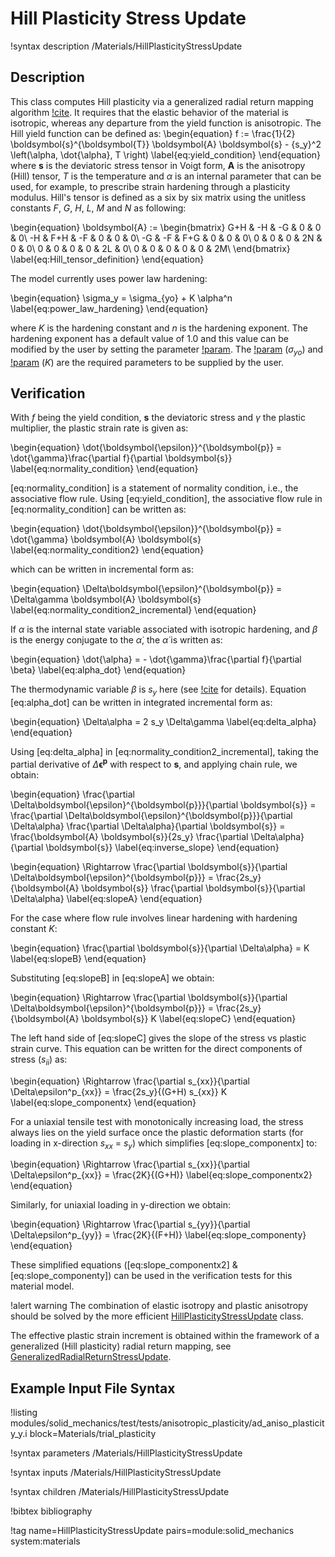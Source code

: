 # Hill Plasticity Stress Update

!syntax description /Materials/HillPlasticityStressUpdate

## Description

This class computes Hill plasticity via a generalized radial return mapping algorithm [!cite](versino2018generalized). It
requires that the elastic behavior of the material is isotropic, whereas any departure from the yield function is anisotropic.
The Hill yield function can be defined as:
\begin{equation}
f := \frac{1}{2} \boldsymbol{s}^{\boldsymbol{T}} \boldsymbol{A} \boldsymbol{s} - {s_y}^2 \left(\alpha, \dot{\alpha}, T \right)
\label{eq:yield_condition}
\end{equation}
where $\boldsymbol{s}$ is the deviatoric stress tensor in Voigt form, $\boldsymbol{A}$ is the anisotropy (Hill) tensor, $T$ is the temperature and $\alpha$ is an internal parameter that can be used, for example, to prescribe strain hardening through a plasticity modulus. Hill's tensor is defined as a six by six matrix using the unitless constants $F$, $G$, $H$, $L$, $M$ and $N$ as following:

\begin{equation}
\boldsymbol{A} :=
  \begin{bmatrix}
  G+H & -H & -G & 0 & 0 & 0\\
  -H & F+H & -F & 0 & 0 & 0\\
  -G & -F & F+G & 0 & 0 & 0\\
  0 & 0 & 0 & 2N & 0 & 0\\
  0 & 0 & 0 & 0 & 2L & 0\\
  0 & 0 & 0 & 0 & 0 & 2M\\
  \end{bmatrix}
  \label{eq:Hill_tensor_definition}
\end{equation}

The model currently uses power law hardening:

\begin{equation}
\sigma_y = \sigma_{yo} + K \alpha^n
\label{eq:power_law_hardening}
\end{equation}

where $K$ is the hardening constant and $n$ is the hardening exponent. The hardening exponent has a default value of 1.0 and this value can be modified by the user by setting the parameter [!param](/Materials/HillPlasticityStressUpdate/hardening_exponent). The [!param](/Materials/HillPlasticityStressUpdate/yield_stress) ($\sigma_{yo}$) and [!param](/Materials/HillPlasticityStressUpdate/hardening_constant) ($K$) are the required parameters to be supplied by the user.

## Verification

With $f$ being the yield condition, $\boldsymbol{s}$ the deviatoric stress and $\gamma$ the plastic multiplier, the plastic strain rate is given as:

\begin{equation}
\dot{\boldsymbol{\epsilon}}^{\boldsymbol{p}} = \dot{\gamma}\frac{\partial f}{\partial \boldsymbol{s}}
\label{eq:normality_condition}
\end{equation}

[eq:normality_condition] is a statement of normality condition, i.e., the associative flow rule. Using [eq:yield_condition], the associative flow rule in [eq:normality_condition] can be written as:

\begin{equation}
\dot{\boldsymbol{\epsilon}}^{\boldsymbol{p}} = \dot{\gamma} \boldsymbol{A} \boldsymbol{s}
\label{eq:normality_condition2}
\end{equation}

which can be written in incremental form as:

\begin{equation}
\Delta\boldsymbol{\epsilon}^{\boldsymbol{p}} = \Delta\gamma \boldsymbol{A} \boldsymbol{s}
\label{eq:normality_condition2_incremental}
\end{equation}

If $\alpha$ is the internal state variable associated with isotropic hardening, and $\beta$ is the energy conjugate to the $\dot{\alpha}$, the $\dot{\alpha}$ is written as:

\begin{equation}
\dot{\alpha} = - \dot{\gamma}\frac{\partial f}{\partial \beta}
\label{eq:alpha_dot}
\end{equation}

The thermodynamic variable $\beta$ is $s_y$ here (see [!cite](versino2018generalized) for details). Equation [eq:alpha_dot] can be written in integrated incremental form as:

\begin{equation}
\Delta\alpha = 2 s_y \Delta\gamma
\label{eq:delta_alpha}
\end{equation}

Using [eq:delta_alpha] in [eq:normality_condition2_incremental], taking the partial derivative of $\Delta\boldsymbol{\epsilon}^{\boldsymbol{p}}$ with respect to $\boldsymbol{s}$, and applying chain rule, we obtain:

\begin{equation}
\frac{\partial \Delta\boldsymbol{\epsilon}^{\boldsymbol{p}}}{\partial \boldsymbol{s}} = \frac{\partial \Delta\boldsymbol{\epsilon}^{\boldsymbol{p}}}{\partial \Delta\alpha} \frac{\partial \Delta\alpha}{\partial \boldsymbol{s}} = \frac{\boldsymbol{A} \boldsymbol{s}}{2s_y} \frac{\partial \Delta\alpha}{\partial \boldsymbol{s}}
\label{eq:inverse_slope}
\end{equation}

\begin{equation}
\Rightarrow \frac{\partial \boldsymbol{s}}{\partial \Delta\boldsymbol{\epsilon}^{\boldsymbol{p}}} = \frac{2s_y}{\boldsymbol{A} \boldsymbol{s}} \frac{\partial \boldsymbol{s}}{\partial \Delta\alpha}
\label{eq:slopeA}
\end{equation}

For the case where flow rule involves linear hardening with hardening constant $K$:

\begin{equation}
\frac{\partial \boldsymbol{s}}{\partial \Delta\alpha} = K
\label{eq:slopeB}
\end{equation}

Substituting [eq:slopeB] in [eq:slopeA] we obtain:

\begin{equation}
\Rightarrow \frac{\partial \boldsymbol{s}}{\partial \Delta\boldsymbol{\epsilon}^{\boldsymbol{p}}} = \frac{2s_y}{\boldsymbol{A} \boldsymbol{s}} K
\label{eq:slopeC}
\end{equation}

The left hand side of [eq:slopeC] gives the slope of the stress vs plastic strain curve. This equation can be written for the direct components of stress ($s_{ii}$) as:

\begin{equation}
\Rightarrow \frac{\partial s_{xx}}{\partial \Delta\epsilon^p_{xx}} = \frac{2s_y}{(G+H) s_{xx}} K
\label{eq:slope_componentx}
\end{equation}

For a uniaxial tensile test with monotonically increasing load, the stress always lies on the yield surface once the plastic deformation starts (for loading in x-direction $s_{xx}$ = $s_y$) which simplifies [eq:slope_componentx] to:

\begin{equation}
\Rightarrow \frac{\partial s_{xx}}{\partial \Delta\epsilon^p_{xx}} = \frac{2K}{(G+H)}
\label{eq:slope_componentx2}
\end{equation}

Similarly, for uniaxial loading in y-direction we obtain:

\begin{equation}
\Rightarrow \frac{\partial s_{yy}}{\partial \Delta\epsilon^p_{yy}} = \frac{2K}{(F+H)}
\label{eq:slope_componenty}
\end{equation}

These simplified equations ([eq:slope_componentx2] & [eq:slope_componenty]) can be used in the verification tests for this material model.

!alert warning
The combination of elastic isotropy and plastic anisotropy should be solved by the more efficient [HillPlasticityStressUpdate](/HillPlasticityStressUpdate.md) class.

The effective plastic strain increment is obtained within the framework of a generalized (Hill plasticity) radial return mapping, see
[GeneralizedRadialReturnStressUpdate](/GeneralizedRadialReturnStressUpdate.md).

## Example Input File Syntax

!listing modules/solid_mechanics/test/tests/anisotropic_plasticity/ad_aniso_plasticity_y.i block=Materials/trial_plasticity

!syntax parameters /Materials/HillPlasticityStressUpdate

!syntax inputs /Materials/HillPlasticityStressUpdate

!syntax children /Materials/HillPlasticityStressUpdate

!bibtex bibliography

!tag name=HillPlasticityStressUpdate pairs=module:solid_mechanics system:materials
